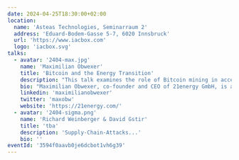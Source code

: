```yaml
---
date: 2024-04-25T18:30:00+02:00
location:
  name: 'Asteas Technologies, Seminarraum 2'
  address: 'Eduard-Bodem-Gasse 5-7, 6020 Innsbruck'
  url: 'https://www.iacbox.com'
  logo: 'iacbox.svg'
talks:
  - avatar: '2404-max.jpg'
    name: 'Maximilian Obwexer'
    title: 'Bitcoin and the Energy Transition'
    description: "This talk examines the role of Bitcoin mining in accelerating and economizing the energy transition. We'll explore how integrating Bitcoin mining with renewable energy sources can reduce the environmental footprint of heating and make renewable energy more financially viable. The presentation will focus on the practical aspects of this integration, demonstrating how it can lead to more stable green energy grids and provide an economic boost to areas with renewable resources. Attendees will gain insights into the symbiotic relationship between bitcoin and sustainable energy, understanding how Bitcoin mining can support the transition to a greener economy."
    bio: "Maximilian Obwexer, co-founder and CEO of 21energy GmbH, is a pioneer at the intersection of renewable energy and heating. With a background in engineering and a focus on renewable energy sources, Maximilian has been instrumental in developing innovative heating systems that not only offer efficiency but also financial returns through integrated Bitcoin mining. This innovation has positioned 21energy as a leader in leveraging Bitcoin for environmental sustainability."
    linkedin: 'maximilianobwexer'
    twitter: 'maxobw'
    website: 'https://21energy.com/'
  - avatar: '2404-sigma.png'
    name: 'Richard Weinberger & David Gstir'
    title: 'tba'
    description: 'Supply-Chain-Attacks...'
    bio: ''
eventId: '3594f0aavb0je6dcbot1vh6g39'
---
```

